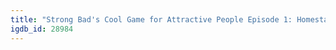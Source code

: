 ```yaml
---
title: "Strong Bad's Cool Game for Attractive People Episode 1: Homestar Ruiner"
igdb_id: 28984
---
```

